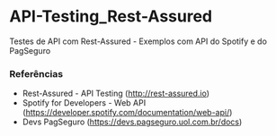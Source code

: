 # API-Testing_Rest-Assured
Testes de API com Rest-Assured - Exemplos com API do Spotify e do PagSeguro

### Referências
* Rest-Assured - API Testing (http://rest-assured.io)
* Spotify for Developers - Web API (https://developer.spotify.com/documentation/web-api/)
* Devs PagSeguro (https://devs.pagseguro.uol.com.br/docs)
